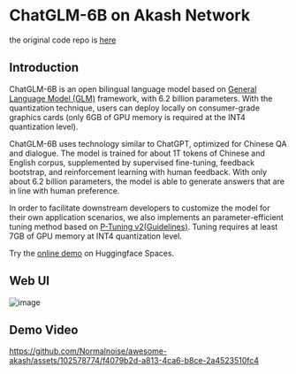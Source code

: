 # ChatGLM-6B on Akash Network

the original code repo is [here](https://github.com/THUDM/ChatGLM-6B)

## Introduction

ChatGLM-6B is an open bilingual language model based on [General Language Model (GLM)](https://github.com/THUDM/GLM) framework, with 6.2 billion parameters. With the quantization technique, users can deploy locally on consumer-grade graphics cards (only 6GB of GPU memory is required at the INT4 quantization level).

ChatGLM-6B uses technology similar to ChatGPT, optimized for Chinese QA and dialogue. The model is trained for about 1T tokens of Chinese and English corpus, supplemented by supervised fine-tuning, feedback bootstrap, and reinforcement learning with human feedback. With only about 6.2 billion parameters, the model is able to generate answers that are in line with human preference.

In order to facilitate downstream developers to customize the model for their own application scenarios, we also implements an parameter-efficient tuning method based on [P-Tuning v2](https://github.com/THUDM/P-tuning-v2)[(Guidelines)](ptuning/README_en.md). Tuning requires at least 7GB of GPU memory at INT4 quantization level.

Try the [online demo](https://huggingface.co/spaces/ysharma/ChatGLM-6b_Gradio_Streaming) on Huggingface Spaces.

## Web UI
![image](https://github.com/Normalnoise/awesome-akash/assets/102578774/149d62bd-39ec-4a5b-9a28-30a3b84ef9ee)


## Demo Video
https://github.com/Normalnoise/awesome-akash/assets/102578774/f4079b2d-a813-4ca6-b8ce-2a4523510fc4

